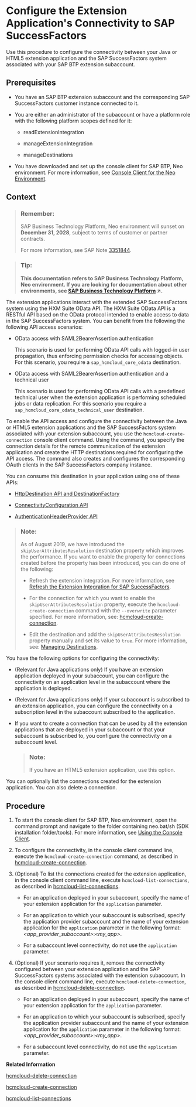 <!-- loioebb281b1246d4ca18a363682eff3475d -->

# Configure the Extension Application's Connectivity to SAP SuccessFactors

Use this procedure to configure the connectivity between your Java or HTML5 extension application and the SAP SuccessFactors system associated with your SAP BTP extension subaccount.



## Prerequisites

-   You have an SAP BTP extension subaccount and the corresponding SAP SuccessFactors customer instance connected to it.
-   You are either an administrator of the subaccount or have a platform role with the following platform scopes defined for it:
    -   readExtensionIntegration

    -   manageExtensionIntegration

    -   manageDestinations


-   You have downloaded and set up the console client for SAP BTP, Neo environment. For more information, see [Console Client for the Neo Environment](../50-administration-and-ops-neo/console-client-for-the-neo-environment-7613230.md).




## Context

> ### Remember:  
> SAP Business Technology Platform, Neo environment will sunset on **December 31, 2028**, subject to terms of customer or partner contracts.
> 
> For more information, see SAP Note [3351844](https://me.sap.com/notes/3351844).

> ### Tip:  
> **This documentation refers to SAP Business Technology Platform, Neo environment. If you are looking for documentation about other environments, see [SAP Business Technology Platform](https://help.sap.com/viewer/65de2977205c403bbc107264b8eccf4b/Cloud/en-US/6a2c1ab5a31b4ed9a2ce17a5329e1dd8.html "SAP Business Technology Platform (SAP BTP) is an integrated offering comprised of four technology portfolios: database and data management, application development and integration, analytics, and intelligent technologies. The platform offers users the ability to turn data into business value, compose end-to-end business processes, and build and extend SAP applications quickly.") :arrow_upper_right:.**

The extension applications interact with the extended SAP SuccessFactors system using the HXM Suite OData API. The HXM Suite OData API is a RESTful API based on the OData protocol intended to enable access to data in the SAP SuccessFactors system. You can benefit from the following the following API access scenarios:

-   OData access with SAML2BearerAssertion authentication

    This scenario is used for performing OData API calls with logged-in user propagation, thus enforcing permission checks for accessing objects. For this scenario, you require a `sap_hcmcloud_core_odata` destination.

-   OData access with SAML2BearerAssertion authentication and a technical user

    This scenario is used for performing OData API calls with a predefined technical user when the extension application is performing scheduled jobs or data replication. For this scenario you require a `sap_hcmcloud_core_odata_technical_user` destination.


To enable the API access and configure the connectivity between the Java or HTML5 extension applications and the SAP SuccessFactors system associated with your extension subaccount, you use the `hcmcloud-create-connection` console client command. Using the command, you specify the connection details for the remote communication of the extension application and create the HTTP destinations required for configuring the API access. The command also creates and configures the corresponding OAuth clients in the SAP SuccessFactors company instance.

You can consume this destination in your application using one of these APIs:

-   [HttpDestination API and DestinationFactory](https://help.sap.com/viewer/cca91383641e40ffbe03bdc78f00f681/Cloud/en-US/462dbffef4614044b5c727c9de37672e.html)

-   [ConnectivityConfiguration API](https://help.sap.com/viewer/cca91383641e40ffbe03bdc78f00f681/Cloud/en-US/4da3b13c88ce4220bbd56a4361799668.html)

-   [AuthenticationHeaderProvider API](https://help.sap.com/viewer/cca91383641e40ffbe03bdc78f00f681/Cloud/en-US/df6c1ffd39f0451594d737cf7638ce00.html)


> ### Note:  
> As of August 2019, we have introduced the `skipUserAttributesResolution` destination property which improves the performance. If you want to enable the property for connections created before the property has been introduced, you can do one of the following:
> 
> -   Refresh the extension integration. For more information, see [Refresh the Extension Integration for SAP SuccessFactors](refresh-the-extension-integration-for-sap-successfactors-9d3f809.md).
> 
> -   For the connection for which you want to enable the `skipUserAttributesResolution` property, execute the `hcmcloud-create-connection` command with the `--overwrite` parameter specified. For more information, see: [hcmcloud-create-connection](https://help.sap.com/viewer/65de2977205c403bbc107264b8eccf4b/Cloud/en-US/ba4e8bbf0ec4409fae7064bcbbe07e49.html).
> 
> -   Edit the destination and add the `skipUserAttributesResolution` property manually and set its value to `true`. For more information, see: [Managing Destinations](https://help.sap.com/viewer/cca91383641e40ffbe03bdc78f00f681/Cloud/en-US/e4f1d97cbb571014a247d10f9f9a685d.html).

You have the following options for configuring the connectivity:

-   \(Relevant for Java applications only\) If you have an extension application deployed in your subaccount, you can configure the connectivity on an application level in the subaccount where the application is deployed.

-   \(Relevant for Java applications only\) If your subaccount is subscribed to an extension application, you can configure the connectivity on a subscription level in the subaccount subscribed to the application.
-   If you want to create a connection that can be used by all the extension applications that are deployed in your subaccount or that your subaccount is subscribed to, you configure the connectivity on a subaccount level.

    > ### Note:  
    > If you have an HTML5 extension application, use this option.


You can optionally list the connections created for the extension application. You can also delete a connection.



<a name="loioebb281b1246d4ca18a363682eff3475d__steps_r21_t4z_tn"/>

## Procedure

1.  To start the console client for SAP BTP, Neo environment, open the command prompt and navigate to the folder containing neo.bat/sh \(SDK installation folder/tools\). For more information, see [Using the Console Client](../50-administration-and-ops-neo/using-the-console-client-8900b22.md).

2.  To configure the connectivity, in the console client command line, execute the `hcmcloud-create-connection` command, as described in [hcmcloud-create-connection](../50-administration-and-ops-neo/hcmcloud-create-connection-ba4e8bb.md).

3.  \(Optional\) To list the connections created for the extension application, in the console client command line, execute `hcmcloud-list-connections`, as described in [hcmcloud-list-connections](../50-administration-and-ops-neo/hcmcloud-list-connections-38f9af2.md).

    -   For an application deployed in your subaccount, specify the name of your extension application for the `application` parameter.

    -   For an application to which your subaccount is subscribed, specify the application provider subaccount and the name of your extension application for the `application` parameter in the following format: *<app\_provider\_subaccount\>*:*<my\_app\>*.

    -   For a subaccount level connectivity, do not use the `application` parameter.


4.  \(Optional\) If your scenario requires it, remove the connectivity configured between your extension application and the SAP SuccessFactors systems associated with the extension subaccount. In the console client command line, execute `hcmcloud-delete-connection`, as described in [hcmcloud-delete-connection](../50-administration-and-ops-neo/hcmcloud-delete-connection-1445cb5.md).

    -   For an application deployed in your subaccount, specify the name of your extension application for the `application` parameter.

    -   For an application to which your subaccount is subscribed, specify the application provider subaccount and the name of your extension application for the `application` parameter in the following format: *<app\_provider\_subaccount\>*:*<my\_app\>*.

    -   For a subaccount level connectivity, do not use the `application` parameter.



**Related Information**  


[hcmcloud-delete-connection](../50-administration-and-ops-neo/hcmcloud-delete-connection-1445cb5.md "This command removes the specified connection configured between an extension application and a SAP SuccessFactors system associated with the specified subaccount in the Neo environment, or between a specified subaccount in the Neo environment and the SAP SuccessFactors system associated with it.")

[hcmcloud-create-connection](../50-administration-and-ops-neo/hcmcloud-create-connection-ba4e8bb.md "Use this command to configure the connectivity of an extension application to an SAP SuccessFactors system associated with a specified subaccount in the Neo environment, or to configure the connectivity of a specified subaccount in the Neo environment to an SAP SuccessFactors system associated with this subaccount. The command creates the required HTTP destination and registers an OAuth client for the extension application in SAP SuccessFactors.")

[hcmcloud-list-connections](../50-administration-and-ops-neo/hcmcloud-list-connections-38f9af2.md "This command lists the connections configured for a specified extension application or for a specified subaccount.")

